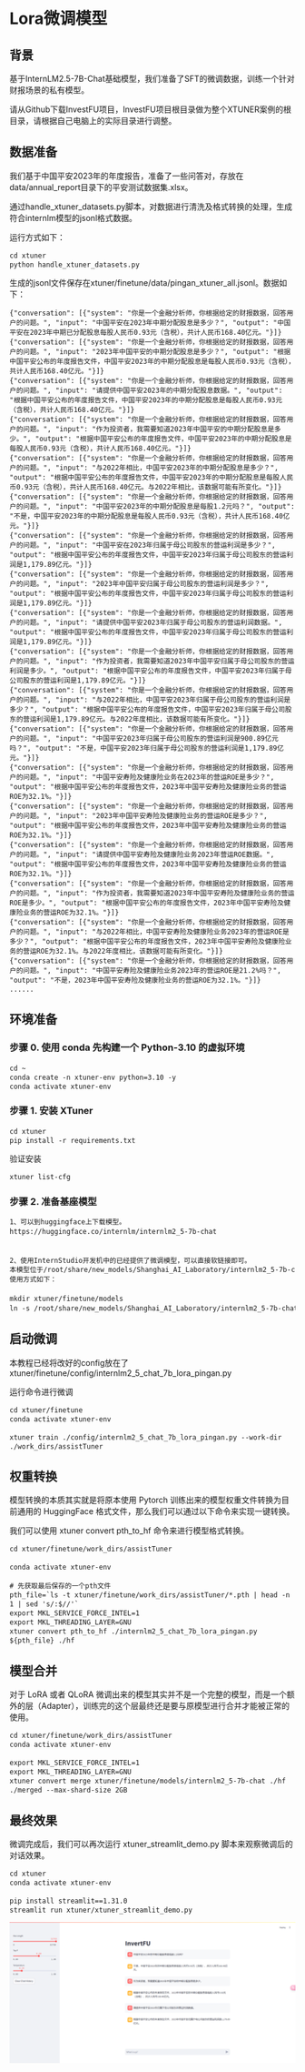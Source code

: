 # Lora微调模型

## 背景

基于InternLM2.5-7B-Chat基础模型，我们准备了SFT的微调数据，训练一个针对财报场景的私有模型。

请从Github下载InvestFU项目，InvestFU项目根目录做为整个XTUNER案例的根目录，请根据自己电脑上的实际目录进行调整。

## 数据准备

我们基于中国平安2023年的年度报告，准备了一些问答对，存放在data/annual_report目录下的平安测试数据集.xlsx。

通过handle_xtuner_datasets.py脚本，对数据进行清洗及格式转换的处理，生成符合internlm模型的jsonl格式数据。

运行方式如下：
```shell
cd xtuner
python handle_xtuner_datasets.py
```
生成的jsonl文件保存在xtuner/finetune/data/pingan_xtuner_all.jsonl。数据如下：
```doctest
{"conversation": [{"system": "你是一个金融分析师，你根据给定的财报数据，回答用户的问题。", "input": "中国平安在2023年中期分配股息是多少？", "output": "中国平安在2023年中期已分配股息每股人民币0.93元（含税），共计人民币168.40亿元。"}]}
{"conversation": [{"system": "你是一个金融分析师，你根据给定的财报数据，回答用户的问题。", "input": "2023年中国平安的中期分配股息是多少？", "output": "根据中国平安公布的年度报告文件，中国平安2023年的中期分配股息是每股人民币0.93元（含税），共计人民币168.40亿元。"}]}
{"conversation": [{"system": "你是一个金融分析师，你根据给定的财报数据，回答用户的问题。", "input": "请提供中国平安2023年的中期分配股息数据。", "output": "根据中国平安公布的年度报告文件，中国平安2023年的中期分配股息是每股人民币0.93元（含税），共计人民币168.40亿元。"}]}
{"conversation": [{"system": "你是一个金融分析师，你根据给定的财报数据，回答用户的问题。", "input": "作为投资者，我需要知道2023年中国平安的中期分配股息是多少。", "output": "根据中国平安公布的年度报告文件，中国平安2023年的中期分配股息是每股人民币0.93元（含税），共计人民币168.40亿元。"}]}
{"conversation": [{"system": "你是一个金融分析师，你根据给定的财报数据，回答用户的问题。", "input": "与2022年相比，中国平安2023年的中期分配股息是多少？", "output": "根据中国平安公布的年度报告文件，中国平安2023年的中期分配股息是每股人民币0.93元（含税），共计人民币168.40亿元。与2022年相比，该数据可能有所变化。"}]}
{"conversation": [{"system": "你是一个金融分析师，你根据给定的财报数据，回答用户的问题。", "input": "中国平安2023年的中期分配股息是每股1.2元吗？", "output": "不是，中国平安2023年的中期分配股息是每股人民币0.93元（含税），共计人民币168.40亿元。"}]}
{"conversation": [{"system": "你是一个金融分析师，你根据给定的财报数据，回答用户的问题。", "input": "中国平安在2023年归属于母公司股东的营运利润是多少？", "output": "根据中国平安公布的年度报告文件，中国平安2023年归属于母公司股东的营运利润是1,179.89亿元。"}]}
{"conversation": [{"system": "你是一个金融分析师，你根据给定的财报数据，回答用户的问题。", "input": "2023年中国平安归属于母公司股东的营运利润是多少？", "output": "根据中国平安公布的年度报告文件，中国平安2023年归属于母公司股东的营运利润是1,179.89亿元。"}]}
{"conversation": [{"system": "你是一个金融分析师，你根据给定的财报数据，回答用户的问题。", "input": "请提供中国平安2023年归属于母公司股东的营运利润数据。", "output": "根据中国平安公布的年度报告文件，中国平安2023年归属于母公司股东的营运利润是1,179.89亿元。"}]}
{"conversation": [{"system": "你是一个金融分析师，你根据给定的财报数据，回答用户的问题。", "input": "作为投资者，我需要知道2023年中国平安归属于母公司股东的营运利润是多少。", "output": "根据中国平安公布的年度报告文件，中国平安2023年归属于母公司股东的营运利润是1,179.89亿元。"}]}
{"conversation": [{"system": "你是一个金融分析师，你根据给定的财报数据，回答用户的问题。", "input": "与2022年相比，中国平安2023年归属于母公司股东的营运利润是多少？", "output": "根据中国平安公布的年度报告文件，中国平安2023年归属于母公司股东的营运利润是1,179.89亿元。与2022年度相比，该数据可能有所变化。"}]}
{"conversation": [{"system": "你是一个金融分析师，你根据给定的财报数据，回答用户的问题。", "input": "中国平安2023年归属于母公司股东的营运利润是900.89亿元吗？", "output": "不是，中国平安2023年归属于母公司股东的营运利润是1,179.89亿元。"}]}
{"conversation": [{"system": "你是一个金融分析师，你根据给定的财报数据，回答用户的问题。", "input": "中国平安寿险及健康险业务在2023年的营运ROE是多少？", "output": "根据中国平安公布的年度报告文件，2023年中国平安寿险及健康险业务的营运ROE为32.1%。"}]}
{"conversation": [{"system": "你是一个金融分析师，你根据给定的财报数据，回答用户的问题。", "input": "2023年中国平安寿险及健康险业务的营运ROE是多少？", "output": "根据中国平安公布的年度报告文件，2023年中国平安寿险及健康险业务的营运ROE为32.1%。"}]}
{"conversation": [{"system": "你是一个金融分析师，你根据给定的财报数据，回答用户的问题。", "input": "请提供中国平安寿险及健康险业务2023年营运ROE数据。", "output": "根据中国平安公布的年度报告文件，2023年中国平安寿险及健康险业务的营运ROE为32.1%。"}]}
{"conversation": [{"system": "你是一个金融分析师，你根据给定的财报数据，回答用户的问题。", "input": "作为投资者，我需要知道2023年中国平安寿险及健康险业务的营运ROE是多少。", "output": "根据中国平安公布的年度报告文件，2023年中国平安寿险及健康险业务的营运ROE为32.1%。"}]}
{"conversation": [{"system": "你是一个金融分析师，你根据给定的财报数据，回答用户的问题。", "input": "与2022年相比，中国平安寿险及健康险业务2023年的营运ROE是多少？", "output": "根据中国平安公布的年度报告文件，2023年中国平安寿险及健康险业务的营运ROE为32.1%。与2022年度相比，该数据可能有所变化。"}]}
{"conversation": [{"system": "你是一个金融分析师，你根据给定的财报数据，回答用户的问题。", "input": "中国平安寿险及健康险业务2023年的营运ROE是21.2%吗？", "output": "不是，2023年中国平安寿险及健康险业务的营运ROE为32.1%。"}]}
......
```

## 环境准备
### 步骤 0. 使用 conda 先构建一个 Python-3.10 的虚拟环境
```shell
cd ~
conda create -n xtuner-env python=3.10 -y
conda activate xtuner-env
```

### 步骤 1. 安装 XTuner
```shell
cd xtuner
pip install -r requirements.txt
```
验证安装
```shell
xtuner list-cfg
```

### 步骤 2. 准备基座模型

```markdown
1、可以到huggingface上下载模型。
https://huggingface.co/internlm/internlm2_5-7b-chat


2、使用InternStudio开发机中的已经提供了微调模型，可以直接软链接即可。
本模型位于/root/share/new_models/Shanghai_AI_Laboratory/internlm2_5-7b-chat
使用方式如下：

mkdir xtuner/finetune/models
ln -s /root/share/new_models/Shanghai_AI_Laboratory/internlm2_5-7b-chat xtuner/finetune/models/internlm2_5-7b-chat
```

## 启动微调

本教程已经将改好的config放在了 xtuner/finetune/config/internlm2_5_chat_7b_lora_pingan.py

运行命令进行微调
```shell
cd xtuner/finetune
conda activate xtuner-env

xtuner train ./config/internlm2_5_chat_7b_lora_pingan.py --work-dir ./work_dirs/assistTuner
```

## 权重转换

模型转换的本质其实就是将原本使用 Pytorch 训练出来的模型权重文件转换为目前通用的 HuggingFace 格式文件，那么我们可以通过以下命令来实现一键转换。

我们可以使用 xtuner convert pth_to_hf 命令来进行模型格式转换。

```shell
cd xtuner/finetune/work_dirs/assistTuner

conda activate xtuner-env

# 先获取最后保存的一个pth文件
pth_file=`ls -t xtuner/finetune/work_dirs/assistTuner/*.pth | head -n 1 | sed 's/:$//'`
export MKL_SERVICE_FORCE_INTEL=1
export MKL_THREADING_LAYER=GNU
xtuner convert pth_to_hf ./internlm2_5_chat_7b_lora_pingan.py ${pth_file} ./hf
```

## 模型合并

对于 LoRA 或者 QLoRA 微调出来的模型其实并不是一个完整的模型，而是一个额外的层（Adapter），训练完的这个层最终还是要与原模型进行合并才能被正常的使用。

```shell
cd xtuner/finetune/work_dirs/assistTuner
conda activate xtuner-env

export MKL_SERVICE_FORCE_INTEL=1
export MKL_THREADING_LAYER=GNU
xtuner convert merge xtuner/finetune/models/internlm2_5-7b-chat ./hf ./merged --max-shard-size 2GB
```

## 最终效果

微调完成后，我们可以再次运行 xtuner_streamlit_demo.py 脚本来观察微调后的对话效果。

```shell
cd xtuner
conda activate xtuner-env

pip install streamlit==1.31.0
streamlit run xtuner/xtuner_streamlit_demo.py
```
![xtuner_pingan.png](xtuner_pingan.png)

